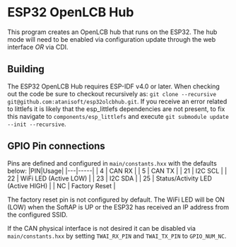 # ESP32 OpenLCB Hub

This program creates an OpenLCB hub that runs on the ESP32. The hub mode will need to be enabled via configuration update through the web interface *OR* via CDI.

## Building

The ESP32 OpenLCB Hub requires ESP-IDF v4.0 or later. When checking out the code be sure to checkout recursively as:
`git clone --recursive git@github.com:atanisoft/esp32olcbhub.git`. If you receive an error related to littlefs it is likely that the esp_littlefs dependencies are not present, to fix this navigate to `components/esp_littlefs` and execute `git submodule update --init --recursive`.

## GPIO Pin connections

Pins are defined and configured in `main/constants.hxx` with the defaults below:
|PIN|Usage|
|---|-----|
| 4 | CAN RX |
| 5 | CAN TX |
| 21 | I2C SCL |
| 22 | WiFi LED (Active LOW) |
| 23 | I2C SDA |
| 25 | Status/Activity LED (Active HIGH) |
| NC | Factory Reset |

The factory reset pin is not configured by default. The WiFi LED will be ON (LOW) when the SoftAP is UP or the ESP32 has received an IP address from the configured SSID.

If the CAN physical interface is not desired it can be disabled via `main/constants.hxx` by setting `TWAI_RX_PIN` and `TWAI_TX_PIN` to `GPIO_NUM_NC`.
